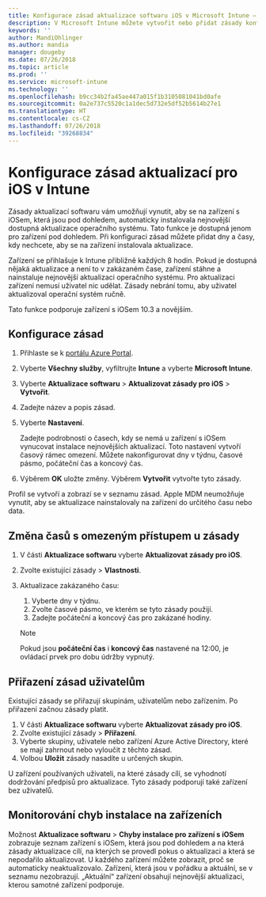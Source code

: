 ```yaml
---
title: Konfigurace zásad aktualizace softwaru iOS v Microsoft Intune – Azure | Microsoft Docs
description: V Microsoft Intune můžete vytvořit nebo přidat zásady konfigurace, které omezují, kdy se na zařízení s iOSem, která spravuje Intune nebo která jsou pod dohledem, mají automaticky instalovat aktualizace softwaru. Můžete zvolit datum a čas, kdy se aktualizace nemají instalovat. Můžete tyto zásady také přiřadit skupinám, uživatelům nebo zařízením a vyhledat případné chyby instalace.
keywords: ''
author: MandiOhlinger
ms.author: mandia
manager: dougeby
ms.date: 07/26/2018
ms.topic: article
ms.prod: ''
ms.service: microsoft-intune
ms.technology: ''
ms.openlocfilehash: b9cc34b2fa45ae447a015f1b3105081041bd0afe
ms.sourcegitcommit: 0a2e737c5520c1a1dec5d732e5df52b5614b27e1
ms.translationtype: HT
ms.contentlocale: cs-CZ
ms.lasthandoff: 07/26/2018
ms.locfileid: "39268834"
---
```

# <a name="configure-ios-update-policies-in-intune"></a>Konfigurace zásad aktualizací pro iOS v Intune

Zásady aktualizací softwaru vám umožňují vynutit, aby se na zařízení s iOSem, která jsou pod dohledem, automaticky instalovala nejnovější dostupná aktualizace operačního systému. Tato funkce je dostupná jenom pro zařízení pod dohledem. Při konfiguraci zásad můžete přidat dny a časy, kdy nechcete, aby se na zařízení instalovala aktualizace. 

Zařízení se přihlašuje k Intune přibližně každých 8 hodin. Pokud je dostupná nějaká aktualizace a není to v zakázaném čase, zařízení stáhne a nainstaluje nejnovější aktualizaci operačního systému. Pro aktualizaci zařízení nemusí uživatel nic udělat. Zásady nebrání tomu, aby uživatel aktualizoval operační systém ručně.

Tato funkce podporuje zařízení s iOSem 10.3 a novějším.

## <a name="configure-the-policy"></a>Konfigurace zásad
1. Přihlaste se k [portálu Azure Portal](https://portal.azure.com).
2. Vyberte **Všechny služby**, vyfiltrujte **Intune** a vyberte **Microsoft Intune**.
3. Vyberte **Aktualizace softwaru** > **Aktualizovat zásady pro iOS** > **Vytvořit**.
4. Zadejte název a popis zásad.
5. Vyberte **Nastavení**. 

    Zadejte podrobnosti o časech, kdy se nemá u zařízení s iOSem vynucovat instalace nejnovějších aktualizací. Toto nastavení vytvoří časový rámec omezení. Můžete nakonfigurovat dny v týdnu, časové pásmo, počáteční čas a koncový čas.

6. Výběrem **OK** uložte změny. Výběrem **Vytvořit** vytvořte tyto zásady.

Profil se vytvoří a zobrazí se v seznamu zásad. Apple MDM neumožňuje vynutit, aby se aktualizace nainstalovaly na zařízení do určitého času nebo data. 

## <a name="change-the-restricted-times-for-the-policy"></a>Změna časů s omezeným přístupem u zásady

1. V části **Aktualizace softwaru** vyberte **Aktualizovat zásady pro iOS**.
2. Zvolte existující zásady > **Vlastnosti**.
3. Aktualizace zakázaného času:

    1. Vyberte dny v týdnu.
    2. Zvolte časové pásmo, ve kterém se tyto zásady použijí.
    3. Zadejte počáteční a koncový čas pro zakázané hodiny.

    > [!NOTE]
    > Pokud jsou **počáteční čas** i **koncový čas** nastavené na 12:00, je ovládací prvek pro dobu údržby vypnutý.

## <a name="assign-the-policy-to-users"></a>Přiřazení zásad uživatelům

Existující zásady se přiřazují skupinám, uživatelům nebo zařízením. Po přiřazení začnou zásady platit.

1. V části **Aktualizace softwaru** vyberte **Aktualizovat zásady pro iOS**.
2. Zvolte existující zásady > **Přiřazení**. 
3. Vyberte skupiny, uživatele nebo zařízení Azure Active Directory, které se mají zahrnout nebo vyloučit z těchto zásad.
4. Volbou **Uložit** zásady nasadíte u určených skupin.

U zařízení používaných uživateli, na které zásady cílí, se vyhodnotí dodržování předpisů pro aktualizace. Tyto zásady podporují také zařízení bez uživatelů.

## <a name="monitor-device-installation-failures"></a>Monitorování chyb instalace na zařízeních
Možnost <!-- 1352223 -->
**Aktualizace softwaru** > **Chyby instalace pro zařízení s iOSem** zobrazuje seznam zařízení s iOSem, která jsou pod dohledem a na která zásady aktualizace cílí, na kterých se provedl pokus o aktualizaci a která se nepodařilo aktualizovat. U každého zařízení můžete zobrazit, proč se automaticky neaktualizovalo. Zařízení, která jsou v pořádku a aktuální, se v seznamu nezobrazují. „Aktuální“ zařízení obsahují nejnovější aktualizaci, kterou samotné zařízení podporuje.

